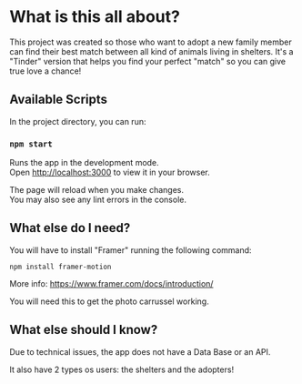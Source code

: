 # What is this all about?

This project was created so those who want to adopt a new family member can find their best match between all kind of animals living in shelters. 
It's a "Tinder" version that helps you find your perfect "match" so you can give true love a chance!

## Available Scripts

In the project directory, you can run:

### `npm start`

Runs the app in the development mode.\
Open [http://localhost:3000](http://localhost:3000) to view it in your browser.

The page will reload when you make changes.\
You may also see any lint errors in the console.

## What else do I need?

You will have to install "Framer" running the following command:

`npm install framer-motion`

More info: https://www.framer.com/docs/introduction/

You will need this to get the photo carrussel working. 

## What else should I know?

Due to technical issues, the app does not have a Data Base or an API.

It also have 2 types os users: the shelters and the adopters!